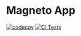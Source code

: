 # Magneto App

[![codecov](https://codecov.io/gh/sbateca/magneto-app/branch/main/graph/badge.svg)](https://codecov.io/gh/sbateca/magneto-app)
[![CI Tests](https://github.com/sbateca/magneto-app/actions/workflows/ci-tests.yml/badge.svg)](https://github.com/sbateca/magneto-app/actions)

